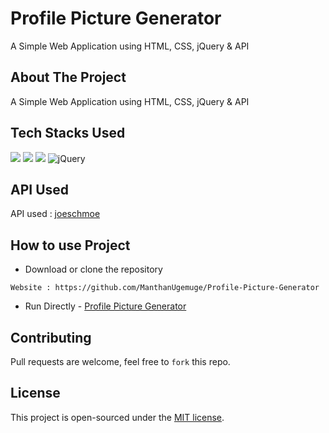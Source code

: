 # Profile Picture Generator
A Simple Web Application using HTML, CSS, jQuery &amp; API

## About The Project

A Simple Web Application using HTML, CSS, jQuery &amp; API 

## Tech Stacks Used
<a target="_blank" href="https://www.w3schools.com/html/default.asp"><img src="https://img.shields.io/badge/html5%20-%23E34F26.svg?&style=for-the-badge&logo=html5&logoColor=white"></img></a>
<a target="_blank" href="https://www.w3schools.com/css/default.asp"><img src="https://img.shields.io/badge/css3%20-%231572B6.svg?&style=for-the-badge&logo=css3&logoColor=white"></img></a>
<a target="_blank" href="https://www.w3schools.com/js/default.asp"><img src="https://img.shields.io/badge/javascript%20-%23323330.svg?&style=for-the-badge&logo=javascript&logoColor=%23F7DF1E"></img></a>
![jQuery](https://img.shields.io/badge/jquery-%230769AD.svg?style=for-the-badge&logo=jquery&logoColor=white)

## API Used

API used : [joeschmoe](https://joeschmoe.io/)

## How to use Project

- Download or clone the repository

```
Website : https://github.com/ManthanUgemuge/Profile-Picture-Generator

```
- Run Directly - [Profile Picture Generator](https://manthanugemuge.github.io/Profile-Picture-Generator/)

## Contributing
Pull requests are welcome, feel free to ```fork``` this repo.

## License
This project is open-sourced under the [MIT license]().
